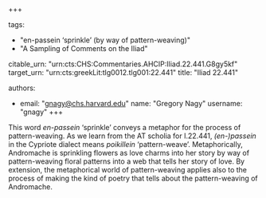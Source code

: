 +++

tags:
- "en-passein ‘sprinkle’ (by way of pattern-weaving)"
- "A Sampling of Comments on the Iliad"

citable_urn: "urn:cts:CHS:Commentaries.AHCIP:Iliad.22.441.G8gy5kf"
target_urn: "urn:cts:greekLit:tlg0012.tlg001:22.441"
title: "Iliad 22.441"

authors:
- email: "gnagy@chs.harvard.edu"
  name: "Gregory Nagy"
  username: "gnagy"
+++

<p>This word <em>en-passein</em> ‘sprinkle’ conveys a metaphor for the process of pattern-weaving. As we learn from the AT scholia for I.22.441, <em>(en-)passein</em> in the Cypriote dialect means <em>poikillein</em> ‘pattern-weave’. Metaphorically, Andromache is sprinkling flowers as love charms into her story by way of pattern-weaving floral patterns into a web that tells her story of love. By extension, the metaphorical world of pattern-weaving applies also to the process of making the kind of poetry that tells about the pattern-weaving of Andromache.  </p>